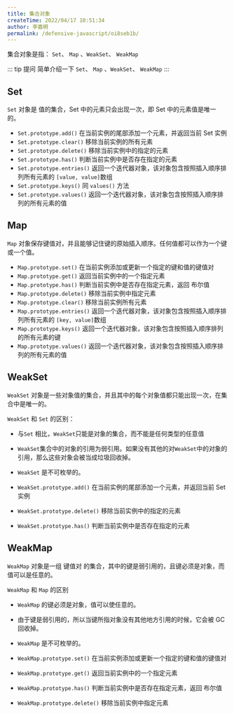 ```yaml
---
title: 集合对象
createTime: 2022/04/17 10:51:34
author: 李嘉明
permalink: /defensive-javascript/oi8seb1b/
---
```


集合对象是指： `Set`、 `Map` 、`WeakSet`、 `WeakMap`

::: tip 提问
简单介绍一下 `Set`、 `Map` 、`WeakSet`、 `WeakMap`
:::

## Set

`Set` 对象是 值的集合，Set 中的元素只会出现一次，即 Set 中的元素值是唯一的。

- `Set.prototype.add()` 在当前实例的尾部添加一个元素，并返回当前 Set 实例
- `Set.prototype.clear()` 移除当前实例的所有元素
- `Set.prototype.delete()` 移除当前实例中的指定的元素
- `Set.prototype.has()` 判断当前实例中是否存在指定的元素
- `Set.prototype.entries()` 返回一个迭代器对象，该对象包含按照插入顺序排列所有元素的 `[value, value]`数组
- `Set.prototype.keys()` 同 `values()` 方法
- `Set.prototype.values()` 返回一个迭代器对象，该对象包含按照插入顺序排列的所有元素的值

## Map

`Map` 对象保存键值对，并且能够记住键的原始插入顺序。任何值都可以作为一个键或一个值。

- `Map.prototype.set()` 在当前实例添加或更新一个指定的键和值的键值对
- `Map.prototype.get()` 返回当前实例中的一个指定元素
- `Map.prototype.has()` 判断当前实例中是否存在指定元素，返回 布尔值
- `Map.prototype.delete()` 移除当前实例中指定元素
- `Map.prototype.clear()` 移除当前实例所有元素
- `Map.prototype.entries()` 返回一个迭代器对象，该对象包含按照插入顺序排列所有元素的 `[key, value]`数组
- `Map.prototype.keys()` 返回一个迭代器对象，该对象包含按照插入顺序排列的所有元素的键
- `Map.prototype.values()` 返回一个迭代器对象，该对象包含按照插入顺序排列的所有元素的值

## WeakSet

`WeakSet` 对象是一些对象值的集合，并且其中的每个对象值都只能出现一次，在集合中是唯一的。

`WeakSet` 和 `Set` 的区别：

- 与`Set` 相比，`WeakSet`只能是对象的集合，而不能是任何类型的任意值
- `WeakSet`集合中的对象的引用为弱引用。如果没有其他的对`WeakSet`中的对象的引用，那么这些对象会被当成垃圾回收掉。
- `WeakSet` 是不可枚举的。

- `WeakSet.prototype.add()` 在当前实例的尾部添加一个元素，并返回当前 Set 实例
- `WeakSet.prototype.delete()` 移除当前实例中的指定的元素
- `WeakSet.prototype.has()` 判断当前实例中是否存在指定的元素

## WeakMap

`WeakMap` 对象是一组 键值对 的集合，其中的键是弱引用的，且键必须是对象，而值可以是任意的。

`WeakMap` 和 `Map` 的区别

- `WeakMap` 的键必须是对象，值可以使任意的。
- 由于键是弱引用的，所以当键所指对象没有其他地方引用的时候，它会被 GC 回收掉。
- `WeakMap` 是不可枚举的。

- `WeakMap.prototype.set()` 在当前实例添加或更新一个指定的键和值的键值对
- `WeakMap.prototype.get()` 返回当前实例中的一个指定元素
- `WeakMap.prototype.has()` 判断当前实例中是否存在指定元素，返回 布尔值
- `WeakMap.prototype.delete()` 移除当前实例中指定元素
